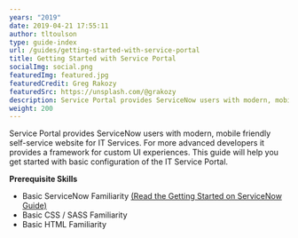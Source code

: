```yaml
---
years: "2019"
date: 2019-04-21 17:55:11
author: tltoulson
type: guide-index
url: /guides/getting-started-with-service-portal
title: Getting Started with Service Portal
socialImg: social.png
featuredImg: featured.jpg
featuredCredit: Greg Rakozy
featuredSrc: https://unsplash.com/@grakozy
description: Service Portal provides ServiceNow users with modern, mobile friendly self-service website for IT Services. For more advanced developers it provides a framework for custom UI experiences. This guide will help you get started with basic configuration of the IT Service Portal.
weight: 200
---
```


Service Portal provides ServiceNow users with modern, mobile friendly self-service website for IT Services. For more advanced developers it provides a framework for custom UI experiences. This guide will help you get started with basic configuration of the IT Service Portal.

**Prerequisite Skills**

- Basic ServiceNow Familiarity [(Read the Getting Started on ServiceNow Guide)][1]
- Basic CSS / SASS Familiarity
- Basic HTML Familiarity

[1]: /guides/getting-started-on-servicenow
